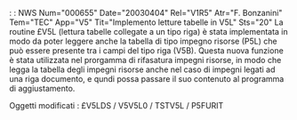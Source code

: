  :  : NWS Num="000655" Date="20030404" Rel="V1R5" Atr="F. Bonzanini" Tem="TEC" App="V5" Tit="Implemento letture tabelle in V5L" Sts="20"
La routine £V5L (lettura tabelle collegate a un tipo riga)  è stata implementata in modo da poter leggere anche la tabella di tipo impegno risorse (P5L) che può essere presente tra i campi del tipo
riga (V5B).
Questa nuova funzione è stata utilizzata nel prorgamma di rifasatura impegni risorse, in modo che legga la tabella degli impegni risorse anche nel caso di impegni legati ad una riga documento, e qundi possa passare il suo contenuto al programma di aggiustamento.

Oggetti modificati : 
£V5LDS / V5V5L0 / TSTV5L / P5FURIT
